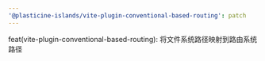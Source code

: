 ```yaml
---
'@plasticine-islands/vite-plugin-conventional-based-routing': patch
---
```


feat(vite-plugin-conventional-based-routing): 将文件系统路径映射到路由系统路径
